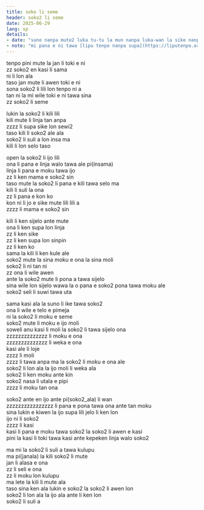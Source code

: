 ```yaml
---
title: soko li seme
header: soko2 li seme
date: 2025-06-29
lang: sp
details:
- date: "suno nanpa mute2 luka tu-tu la mun nanpa luka-wan la sike nanpa owe mute2 mute2 wan"
- note: "mi pana e ni tawa [lipu tenpo nanpa supa](https://liputenpo.org/lipu/nanpa-supa/)"
---
```


tenpo pini mute la jan li toki e ni  
zz soko2 en kasi li sama  
ni li lon ala  
taso jan mute li awen toki e ni  
sona soko2 li lili lon tenpo ni a  
tan ni la mi wile toki e ni tawa sina  
zz soko2 li seme

lukin la soko2 li kili lili  
kili mute li linja tan anpa  
zzzz li supa sike lon sewi2  
taso kili li soko2 ale ala  
soko2 li suli a lon insa ma  
kili li lon selo taso

open la soko2 li ijo lili  
ona li pana e linja walo tawa ale pi(insama)  
linja li pana e moku tawa ijo  
zz li ken mama e soko2 sin  
taso mute la soko2 li pana e kili tawa selo ma  
kili li suli la ona  
zz li pana e kon ko  
kon ni li jo e sike mute lili lili a  
zzzz li mama e soko2 sin

kili li ken sijelo ante mute  
ona li ken supa lon linja  
zz li ken sike  
zz li ken supa lon sinpin  
zz li ken ko  
sama la kili li ken kule ale  
soko2 mute la sina moku e ona la sina moli  
soko2 li ni tan ni  
zz ona li wile awen  
ante la soko2 mute li pona a tawa sijelo  
sina wile lon sijelo wawa la o pana e soko2 pona tawa moku ale  
soko2 seli li suwi tawa uta

sama kasi ala la suno li ike tawa soko2  
ona li wile e telo e pimeja  
ni la soko2 li moku e seme  
soko2 mute li moku e ijo moli  
soweli anu kasi li moli la soko2 li tawa sijelo ona  
zzzzzzzzzzzzzz li moku e ona  
zzzzzzzzzzzzzz li weka e ona  
kasi ale li loje  
zzzz li moli  
zzzz li tawa anpa ma la soko2 li moku e ona ale  
soko2 li lon ala la ijo moli li weka ala  
soko2 li ken moku ante kin  
soko2 nasa li utala e pipi  
zzzz li moku tan ona

soko2 ante en ijo ante pi(soko2_ala) li wan  
zzzzzzzzzzzzzzzz li pana e pona tawa ona ante tan moku  
sina lukin e kiwen la ijo supa lili jelo li ken lon  
ijo ni li soko2  
zzzz li kasi  
kasi li pana e moku tawa soko2 la soko2 li awen e kasi  
pini la kasi li toki tawa kasi ante kepeken linja walo soko2

ma mi la soko2 li suli a tawa kulupu  
ma pi(janala) la kili soko2 li mute  
jan li alasa e ona  
zz li seli e ona  
zz li moku lon kulupu  
ma lete la kili li mute ala  
taso sina ken ala lukin e soko2 la soko2 li awen lon  
soko2 li lon ala la ijo ala ante li ken lon  
soko2 li suli a
